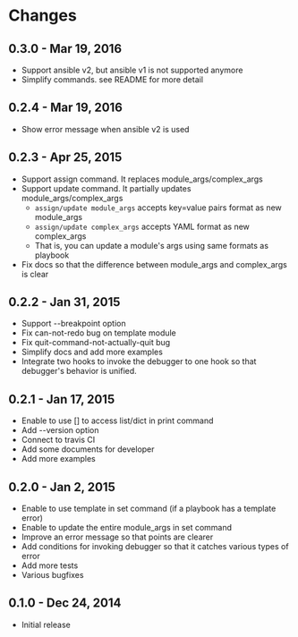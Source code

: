 # Changes

## 0.3.0 - Mar 19, 2016

* Support ansible v2, but ansible v1 is not supported anymore
* Simplify commands. see README for more detail

## 0.2.4 - Mar 19, 2016

* Show error message when ansible v2 is used

## 0.2.3 - Apr 25, 2015

* Support assign command. It replaces module_args/complex_args
* Support update command. It partially updates module_args/complex_args
  * `assign/update module_args` accepts key=value pairs format as new module_args
  * `assign/update complex_args` accepts YAML format as new complex_args
  * That is, you can update a module's args using same formats as playbook
* Fix docs so that the difference between module_args and complex_args is clear

## 0.2.2 - Jan 31, 2015

* Support --breakpoint option
* Fix can-not-redo bug on template module
* Fix quit-command-not-actually-quit bug
* Simplify docs and add more examples
* Integrate two hooks to invoke the debugger to one hook so that debugger's behavior is unified.

## 0.2.1 - Jan 17, 2015

* Enable to use [] to access list/dict in print command
* Add --version option
* Connect to travis CI
* Add some documents for developer
* Add more examples

## 0.2.0 - Jan 2, 2015

* Enable to use template in set command (if a playbook has a template error)
* Enable to update the entire module_args in set command
* Improve an error message so that points are clearer
* Add conditions for invoking debugger so that it catches various types of error
* Add more tests
* Various bugfixes

## 0.1.0 - Dec 24, 2014

* Initial release
